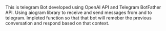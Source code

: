 This is telegram Bot developed using OpenAI API and Telegram BotFather API.
Using aiogram library to receive and send messages from and to telegram.
Impleted function so that that bot will remeber the previous conversation and respond based on that context.
